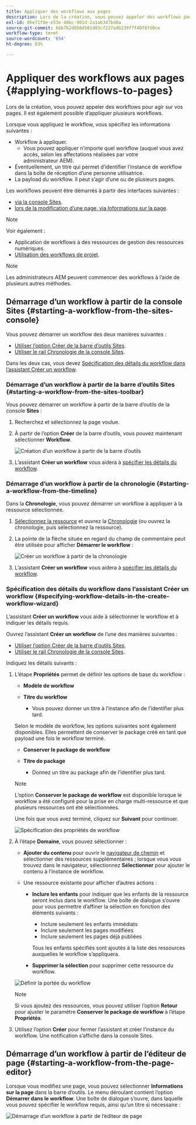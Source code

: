 ```yaml
---
title: Appliquer des workflows aux pages
description: Lors de la création, vous pouvez appeler des workflows pour agir sur vos pages. Il est également possible d’appliquer plusieurs workflows.
exl-id: 86e71f0e-e53e-40bc-901d-2a1ab347bd0a
source-git-commit: 6bb7b2d056d501d83cf227adb239f7f40f87d0ce
workflow-type: tm+mt
source-wordcount: '654'
ht-degree: 83%

---
```


# Appliquer des workflows aux pages {#applying-workflows-to-pages}

Lors de la création, vous pouvez appeler des workflows pour agir sur vos pages. Il est également possible d’appliquer plusieurs workflows.

Lorsque vous appliquez le workflow, vous spécifiez les informations suivantes :

* Workflow à appliquer.
   * Vous pouvez appliquer n’importe quel workflow (auquel vous avez accès, selon les affectations réalisées par votre administrateur AEM).
* Éventuellement, un titre qui permet d’identifier l’instance de workflow dans la boîte de réception d’une personne utilisatrice.
* La payload du workflow. Il peut s’agir d’une ou de plusieurs pages.

Les workflows peuvent être démarrés à partir des interfaces suivantes :

* [via la console Sites](#starting-a-workflow-from-the-sites-console).
* [lors de la modification d’une page, via Informations sur la page](#starting-a-workflow-from-the-page-editor).

>[!NOTE]
>
>Voir également :
>
>* Application de workflows à des ressources de gestion des ressources numériques.
>* [Utilisation des workflows de projet](/help/sites-cloud/authoring/projects/workflows.md).

<!-- 
>* [How to apply workflows to DAM assets](/help/assets/assets-workflow.md).
>* [Working with Project Workflows](/help/sites-cloud/authoring/projects/workflows.md).
-->

>[!NOTE]
>
>Les administrateurs AEM peuvent commencer des workflows à l’aide de plusieurs autres méthodes.

<!-- 
>AEM administrators can [start workflows using several other methods](/help/sites-administering/workflows-starting.md).
-->

## Démarrage d’un workflow à partir de la console Sites {#starting-a-workflow-from-the-sites-console}

Vous pouvez démarrer un workflow des deux manières suivantes :

* [Utiliser l’option Créer de la barre d’outils Sites](#starting-a-workflow-from-the-sites-toolbar).
* [Utiliser le rail Chronologie de la console Sites](#starting-a-workflow-from-the-timeline).

Dans les deux cas, vous devez [Spécification des détails du workflow dans l’assistant Créer un workflow](#specifying-workflow-details-in-the-create-workflow-wizard).

### Démarrage d’un workflow à partir de la barre d’outils Sites {#starting-a-workflow-from-the-sites-toolbar}

Vous pouvez démarrer un workflow à partir de la barre d’outils de la console **Sites** :

1. Recherchez et sélectionnez la page voulue.

1. À partir de l’option **Créer** de la barre d’outils, vous pouvez maintenant sélectionner **Workflow**.

   ![Création d’un workflow à partir de la barre d’outils](/help/sites-cloud/authoring/assets/workflows-create-from-toolbar.png)

1. L’assistant **Créer un workflow** vous aidera à [spécifier les détails du workflow](#specifying-workflow-details-in-the-create-workflow-wizard).

### Démarrage d’un workflow à partir de la chronologie {#starting-a-workflow-from-the-timeline}

Dans la **Chronologie**, vous pouvez démarrer un workflow à appliquer à la ressource sélectionnée.

1. [Sélectionnez la ressource](/help/sites-cloud/authoring/getting-started/basic-handling.md#viewing-and-selecting-resources) et ouvrez la [Chronologie](/help/sites-cloud/authoring/getting-started/basic-handling.md#timeline) (ou ouvrez la chronologie, puis sélectionnez la ressource).
1. La pointe de la flèche située en regard du champ de commentaire peut être utilisée pour afficher **Démarrer le workflow** :

   ![Créer un workflow à partir de la chronologie](/help/sites-cloud/authoring/assets/workflows-create-from-timeline.png)

1. L’assistant **Créer un workflow** vous aidera à [spécifier les détails du workflow](#specifying-workflow-details-in-the-create-workflow-wizard).

### Spécification des détails du workflow dans l’assistant Créer un workflow {#specifying-workflow-details-in-the-create-workflow-wizard}

L’assistant **Créer un workflow** vous aide à sélectionner le workflow et à indiquer les détails requis.

Ouvrez l’assistant **Créer un workflow** de l’une des manières suivantes :

* [Utiliser l’option Créer de la barre d’outils Sites](#starting-a-workflow-from-the-sites-toolbar).
* [Utiliser le rail Chronologie de la console Sites](#starting-a-workflow-from-the-timeline).

Indiquez les détails suivants :

1. L’étape **Propriétés** permet de définir les options de base du workflow :

   * **Modèle de workflow**
   * **Titre du workflow**

      * Vous pouvez donner un titre à l’instance afin de l’identifier plus tard.

   Selon le modèle de workflow, les options suivantes sont également disponibles. Elles permettent de conserver le package créé en tant que payload une fois le workflow terminé.

   * **Conserver le package de workflow**
   * **Titre de package**

      * Donnez un titre au package afin de l’identifier plus tard.

   >[!NOTE]
   >
   >L’option **Conserver le package de workflow** est disponible lorsque le workflow a été configuré pour la prise en charge multi-ressource et que plusieurs ressources ont été sélectionnées.

   <!--
   >The **Keep workflow package** option is available when the workflow has been configured for [Multi Resource Support](/help/sites-developing/workflows-models.md#configuring-a-workflow-for-multi-resource-support) and multiple resources have been selected.
   -->

   Une fois que vous avez terminé, cliquez sur **Suivant** pour continuer.

   ![Spécification des propriétés de workflow](/help/sites-cloud/authoring/assets/workflows-properties.png)

1. À l’étape **Domaine**, vous pouvez sélectionner :

   * **Ajouter du contenu** pour ouvrir le [navigateur de chemin](/help/sites-cloud/authoring/fundamentals/environment-tools.md#path-browser) et sélectionner des ressources supplémentaires ; lorsque vous vous trouvez dans le navigateur, sélectionnez **Sélectionner** pour ajouter le contenu à l’instance de workflow.

   * Une ressource existante pour afficher d’autres actions :

      * **Inclure les enfants** pour indiquer que les enfants de la ressource seront inclus dans le workflow.
Une boîte de dialogue s’ouvre pour vous permettre d’affiner la sélection en fonction des éléments suivants :

         * Inclure seulement les enfants immédiats
         * Inclure seulement les pages modifiées
         * Inclure seulement les pages déjà publiées

        Tous les enfants spécifiés sont ajoutés à la liste des ressources auxquelles le workflow s’appliquera.

      * **Supprimer la sélection** pour supprimer cette ressource du workflow.

   ![Définir la portée du workflow](/help/sites-cloud/authoring/assets/workflows-scope.png)

   >[!NOTE]
   >
   >Si vous ajoutez des ressources, vous pouvez utiliser l’option **Retour** pour ajuster le paramètre **Conserver le package de workflow** à l’étape **Propriétés**.

1. Utilisez l’option **Créer** pour fermer l’assistant et créer l’instance du workflow. Une notification s’affiche dans la console Sites.

## Démarrage d’un workflow à partir de l’éditeur de page {#starting-a-workflow-from-the-page-editor}

Lorsque vous modifiez une page, vous pouvez sélectionner **Informations sur la page** dans la barre d’outils. Le menu déroulant contient l’option **Démarrer dans le workflow**. Une boîte de dialogue s’ouvre, dans laquelle vous pouvez spécifier le workflow requis, ainsi qu’un titre si nécessaire :

![Démarrage d’un workflow à partir de l’éditeur de page](/help/sites-cloud/authoring/assets/workflows-create-page-editor.png)
